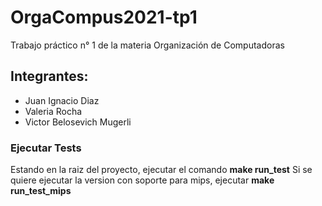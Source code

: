 # OrgaCompus2021-tp1
Trabajo práctico n° 1 de la materia Organización de Computadoras

## Integrantes:

 * Juan Ignacio Diaz    
 * Valeria Rocha 
 * Victor Belosevich Mugerli
 
### Ejecutar Tests

Estando en la raiz del proyecto, ejecutar el comando **make run_test** 
Si se quiere ejecutar la version con soporte para mips, ejecutar **make run_test_mips**